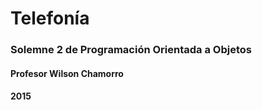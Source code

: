 # Telefonía
### Solemne 2 de Programación Orientada a Objetos
#### Profesor Wilson Chamorro
#### 2015

